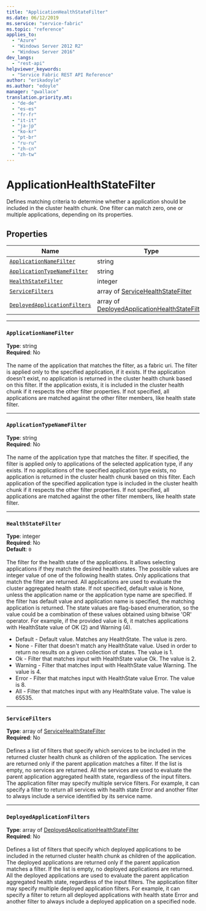 ```yaml
---
title: "ApplicationHealthStateFilter"
ms.date: 06/12/2019
ms.service: "service-fabric"
ms.topic: "reference"
applies_to: 
  - "Azure"
  - "Windows Server 2012 R2"
  - "Windows Server 2016"
dev_langs: 
  - "rest-api"
helpviewer_keywords: 
  - "Service Fabric REST API Reference"
author: "erikadoyle"
ms.author: "edoyle"
manager: "gwallace"
translation.priority.mt: 
  - "de-de"
  - "es-es"
  - "fr-fr"
  - "it-it"
  - "ja-jp"
  - "ko-kr"
  - "pt-br"
  - "ru-ru"
  - "zh-cn"
  - "zh-tw"
---
```

# ApplicationHealthStateFilter

Defines matching criteria to determine whether a application should be included in the cluster health chunk.
One filter can match zero, one or multiple applications, depending on its properties.


## Properties
| Name | Type | Required |
| --- | --- | --- |
| [`ApplicationNameFilter`](#applicationnamefilter) | string | No |
| [`ApplicationTypeNameFilter`](#applicationtypenamefilter) | string | No |
| [`HealthStateFilter`](#healthstatefilter) | integer | No |
| [`ServiceFilters`](#servicefilters) | array of [ServiceHealthStateFilter](sfclient-v65-model-servicehealthstatefilter.md) | No |
| [`DeployedApplicationFilters`](#deployedapplicationfilters) | array of [DeployedApplicationHealthStateFilter](sfclient-v65-model-deployedapplicationhealthstatefilter.md) | No |

____
### `ApplicationNameFilter`
__Type__: string <br/>
__Required__: No<br/>
<br/>
The name of the application that matches the filter, as a fabric uri. The filter is applied only to the specified application, if it exists.
If the application doesn't exist, no application is returned in the cluster health chunk based on this filter.
If the application exists, it is included in the cluster health chunk if it respects the other filter properties.
If not specified, all applications are matched against the other filter members, like health state filter.


____
### `ApplicationTypeNameFilter`
__Type__: string <br/>
__Required__: No<br/>
<br/>
The name of the application type that matches the filter.
If specified, the filter is applied only to applications of the selected application type, if any exists.
If no applications of the specified application type exists, no application is returned in the cluster health chunk based on this filter.
Each application of the specified application type is included in the cluster health chunk if it respects the other filter properties.
If not specified, all applications are matched against the other filter members, like health state filter.


____
### `HealthStateFilter`
__Type__: integer <br/>
__Required__: No<br/>
__Default__: `0` <br/>
<br/>
The filter for the health state of the applications. It allows selecting applications if they match the desired health states.
The possible values are integer value of one of the following health states. Only applications that match the filter are returned. All applications are used to evaluate the cluster aggregated health state.
If not specified, default value is None, unless the application name or the application type name are specified. If the filter has default value and application name is specified, the matching application is returned.
The state values are flag-based enumeration, so the value could be a combination of these values obtained using bitwise 'OR' operator.
For example, if the provided value is 6, it matches applications with HealthState value of OK (2) and Warning (4).

- Default - Default value. Matches any HealthState. The value is zero.
- None - Filter that doesn't match any HealthState value. Used in order to return no results on a given collection of states. The value is 1.
- Ok - Filter that matches input with HealthState value Ok. The value is 2.
- Warning - Filter that matches input with HealthState value Warning. The value is 4.
- Error - Filter that matches input with HealthState value Error. The value is 8.
- All - Filter that matches input with any HealthState value. The value is 65535.


____
### `ServiceFilters`
__Type__: array of [ServiceHealthStateFilter](sfclient-v65-model-servicehealthstatefilter.md) <br/>
__Required__: No<br/>
<br/>
Defines a list of filters that specify which services to be included in the returned cluster health chunk as children of the application. The services are returned only if the parent application matches a filter.
If the list is empty, no services are returned. All the services are used to evaluate the parent application aggregated health state, regardless of the input filters.
The application filter may specify multiple service filters.
For example, it can specify a filter to return all services with health state Error and another filter to always include a service identified by its service name.


____
### `DeployedApplicationFilters`
__Type__: array of [DeployedApplicationHealthStateFilter](sfclient-v65-model-deployedapplicationhealthstatefilter.md) <br/>
__Required__: No<br/>
<br/>
Defines a list of filters that specify which deployed applications to be included in the returned cluster health chunk as children of the application. The deployed applications are returned only if the parent application matches a filter.
If the list is empty, no deployed applications are returned. All the deployed applications are used to evaluate the parent application aggregated health state, regardless of the input filters.
The application filter may specify multiple deployed application filters.
For example, it can specify a filter to return all deployed applications with health state Error and another filter to always include a deployed application on a specified node.


